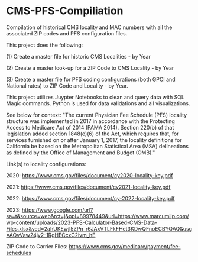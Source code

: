# CMS-PFS-Compiliation
Compilation of historical CMS locality and MAC numbers with all the associated ZIP codes and PFS configuration files.

This project does the following:

(1) Create a master file for historic CMS Localities - by Year

(2) Create a master look-up for a ZIP Code to CMS Locality - by Year

(3) Create a master file for PFS coding configurations (both GPCI and National rates) to ZIP Code and Locality - by Year. 

This project utilizes Juypter Notebooks to clean and query data with SQL Magic commands. Python is used for data validations and all visualizations.

See below for context:
"The current Physician Fee Schedule (PFS) locality structure was implemented in 2017 in accordance with the Protecting Access to Medicare Act of 2014 (PAMA 2014). Section 220(b) of that legislation added section 1848(e)(6) of the Act, which requires that, for services furnished on or after January 1, 2017, the locality definitions for California be based on the Metropolitan Statistical Area (MSA) delineations as defined by the Office of Management and Budget (OMB)."

Link(s) to locality configurations:

2020: https://www.cms.gov/files/document/cy2020-locality-key.pdf

2021: https://www.cms.gov/files/document/cy2021-locality-key.pdf

2022: https://www.cms.gov/files/document/cy-2022-locality-key.pdf

2023: https://www.google.com/url?sa=t&source=web&rct=j&opi=89978449&url=https://www.marcumllp.com/wp-content/uploads/2023-PFS-Calculator-Based-CMS-Data-Files.xlsx&ved=2ahUKEwjl5ZPn_r6JAxVTLFkFHet3KDwQFnoECBYQAQ&usg=AOvVaw24jv2-1RgHECcxC2ivm_hE

ZIP Code to Carrier Files: 
https://www.cms.gov/medicare/payment/fee-schedules









